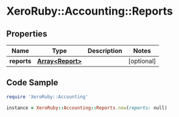 # XeroRuby::Accounting::Reports

## Properties

Name | Type | Description | Notes
------------ | ------------- | ------------- | -------------
**reports** | [**Array&lt;Report&gt;**](Report.md) |  | [optional] 

## Code Sample

```ruby
require 'XeroRuby::Accounting'

instance = XeroRuby::Accounting::Reports.new(reports: null)
```


